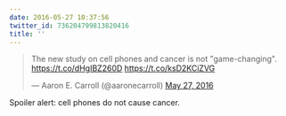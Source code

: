 ```yaml
---
date: 2016-05-27 10:37:56
twitter_id: 736204799813820416
title: ''
---
```


<blockquote class="twitter-tweet"><p lang="en" dir="ltr">The new study on cell phones and cancer is not &quot;game-changing&quot;. <a href="https://t.co/dHgIBZ260D">https://t.co/dHgIBZ260D</a> <a href="https://t.co/ksD2KCiZVG">https://t.co/ksD2KCiZVG</a></p>&mdash; Aaron E. Carroll (@aaronecarroll) <a href="https://twitter.com/aaronecarroll/status/736195638015201280?ref_src=twsrc%5Etfw">May 27, 2016</a></blockquote>
<script async src="https://platform.twitter.com/widgets.js" charset="utf-8"></script>

Spoiler alert: cell phones do not cause cancer. 

